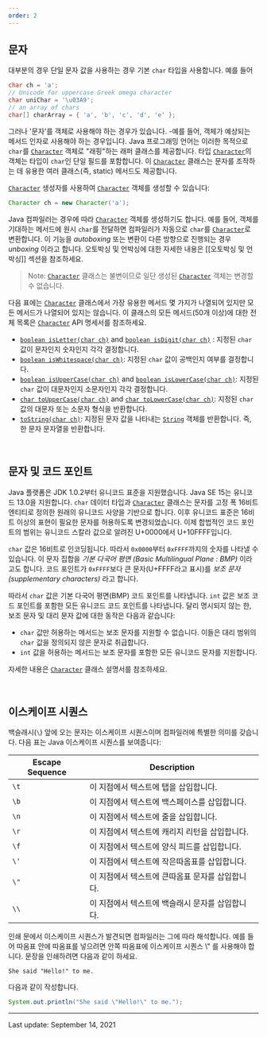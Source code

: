 ```yaml
---
order: 2
---
```

## 문자

대부분의 경우 단일 문자 값을 사용하는 경우 기본 `char` 타입을 사용합니다. 예를 들어

```java
char ch = 'a'; 
// Unicode for uppercase Greek omega character
char uniChar = '\u03A9';
// an array of chars
char[] charArray = { 'a', 'b', 'c', 'd', 'e' };
```

그러나 '문자'를 객체로 사용해야 하는 경우가 있습니다. -예를 들어, 객체가 예상되는 메서드 인자로 사용해야 하는 경우입니다.
Java 프로그래밍 언어는 이러한 목적으로 `char`를 [`Character`](https://docs.oracle.com/en/java/javase/22/docs/api/java.base/java/lang/Character.html) 객체로 "래핑"하는 래퍼 클래스를 제공합니다. 타입 [`Character`](https://docs.oracle.com/en/java/javase/22/docs/api/java.base/java/lang/Character.html)의 객체는 타입이 `char`인 단일 필드를 포함합니다. 이 [`Character`](https://docs.oracle.com/en/java/javase/22/docs/api/java.base/java/lang/Character.html) 클래스는 문자를 조작하는 데 유용한 여러 클래스(즉, static) 메서드도 제공합니다.

[`Character`](https://docs.oracle.com/en/java/javase/22/docs/api/java.base/java/lang/Character.html) 생성자를 사용하여 [`Character`](https://docs.oracle.com/en/java/javase/22/docs/api/java.base/java/lang/Character.html) 객체를 생성할 수 있습니다:

```java
Character ch = new Character('a');
```

Java 컴파일러는 경우에 따라 [`Character`](https://docs.oracle.com/en/java/javase/22/docs/api/java.base/java/lang/Character.html) 객체를 생성하기도 합니다. 예를 들어, 객체를 기대하는 메서드에 원시 `char`를 전달하면 컴파일러가 자동으로 `char`를 [`Character`](https://docs.oracle.com/en/java/javase/22/docs/api/java.base/java/lang/Character.html)로 변환합니다. 이 기능을 _autoboxing_ 또는 변환이 다른 방향으로 진행되는 경우 _unboxing_ 이라고 합니다. 오토박싱 및 언박싱에 대한 자세한 내용은 [[오토박싱 및 언박싱]] 섹션을 참조하세요.

> Note: [`Character`](https://docs.oracle.com/en/java/javase/22/docs/api/java.base/java/lang/Character.html) 클래스는 불변이므로 일단 생성된 [`Character`](https://docs.oracle.com/en/java/javase/22/docs/api/java.base/java/lang/Character.html) 객체는 변경할 수 없습니다.

다음 표에는 [`Character`](https://docs.oracle.com/en/java/javase/22/docs/api/java.base/java/lang/Character.html) 클래스에서 가장 유용한 메서드 몇 가지가 나열되어 있지만 모든 메서드가 나열되어 있지는 않습니다. 이 클래스의 모든 메서드(50개 이상)에 대한 전체 목록은 [`Character`](https://docs.oracle.com/en/java/javase/22/docs/api/java.base/java/lang/Character.html) API 명세서를 참조하세요.

- [`boolean isLetter(char ch)`](https://docs.oracle.com/en/java/javase/22/docs/api/java.base/java/lang/Character.html#isLetter(char)) and [`boolean isDigit(char ch)`](https://docs.oracle.com/en/java/javase/22/docs/api/java.base/java/lang/Character.html#isDigit(char)) : 지정된 `char` 값이 문자인지 숫자인지 각각 결정합니다.
- [`boolean isWhitespace(char ch)`](https://docs.oracle.com/en/java/javase/22/docs/api/java.base/java/lang/Character.html#isWhitespace(char)): 지정된 `char` 값이 공백인지 여부를 결정합니다.
- [`boolean isUpperCase(char ch)`](https://docs.oracle.com/en/java/javase/22/docs/api/java.base/java/lang/Character.html#isUpperCase(char)) and [`boolean isLowerCase(char ch)`](https://docs.oracle.com/en/java/javase/22/docs/api/java.base/java/lang/Character.html#isLowerCase(char)): 지정된 `char` 값이 대문자인지 소문자인지 각각 결정합니다.
- [`char toUpperCase(char ch)`](https://docs.oracle.com/en/java/javase/22/docs/api/java.base/java/lang/Character.html#toUpperCase(char)) and [`char toLowerCase(char ch)`](https://docs.oracle.com/en/java/javase/22/docs/api/java.base/java/lang/Character.html#toLowerCase(char)): 지정된 `char` 값의 대문자 또는 소문자 형식을 반환합니다.
- [`toString(char ch)`](https://docs.oracle.com/en/java/javase/22/docs/api/java.base/java/lang/Character.html#toString(char)): 지정된 문자 값을 나타내는 [`String`](https://docs.oracle.com/en/java/javase/22/docs/api/java.base/java/lang/String.html) 객체를 반환합니다. 즉, 한 문자 문자열을 반환합니다.

 

## 문자 및 코드 포인트

Java 플랫폼은 JDK 1.0.2부터 유니코드 표준을 지원했습니다. Java SE 15는 유니코드 13.0을 지원합니다. `char` 데이터 타입과 [`Character`](https://docs.oracle.com/en/java/javase/22/docs/api/java.base/java/lang/Character.html) 클래스는 문자를 고정 폭 16비트 엔티티로 정의한 원래의 유니코드 사양을 기반으로 합니다. 이후 유니코드 표준은 16비트 이상의 표현이 필요한 문자를 허용하도록 변경되었습니다. 이제 합법적인 코드 포인트의 범위는 유니코드 스칼라 값으로 알려진 U+0000에서 U+10FFFF입니다.

`char` 값은 16비트로 인코딩됩니다. 따라서 `0x0000`부터 `0xFFFF`까지의 숫자를 나타낼 수 있습니다. 이 문자 집합을 _기본 다국어 평면 (Basic Multilingual Plane : BMP)_ 이라고도 합니다. 코드 포인트가 `0xFFFF`보다 큰 문자(U+FFFF라고 표시)를 _보조 문자(supplementary characters)_ 라고 합니다.

따라서 `char` 값은 기본 다국어 평면(BMP) 코드 포인트를 나타냅니다. `int` 값은 보조 코드 포인트를 포함한 모든 유니코드 코드 포인트를 나타냅니다. 달리 명시되지 않는 한, 보조 문자 및 대리 문자 값에 대한 동작은 다음과 같습니다:

- `char` 값만 허용하는 메서드는 보조 문자를 지원할 수 없습니다. 이들은 대리 범위의 `char` 값을 정의되지 않은 문자로 취급합니다.
- `int` 값을 허용하는 메서드는 보조 문자를 포함한 모든 유니코드 문자를 지원합니다.

자세한 내용은 [`Character`](https://docs.oracle.com/en/java/javase/22/docs/api/java.base/java/lang/Character.html) 클래스 설명서를 참조하세요.

 

## 이스케이프 시퀀스

백슬래시(`\`) 앞에 오는 문자는 이스케이프 시퀀스이며 컴파일러에 특별한 의미를 갖습니다. 다음 표는 Java 이스케이프 시퀀스를 보여줍니다:

| Escape Sequence | Description                 |
| --------------- | --------------------------- |
| `\t`            | 이 지점에서 텍스트에 탭을 삽입합니다.       |
| `\b`            | 이 지점에서 텍스트에 백스페이스를 삽입합니다.   |
| `\n`            | 이 지점에서 텍스트에 줄을 삽입합니다.       |
| `\r`            | 이 지점에서 텍스트에 캐리지 리턴을 삽입합니다.  |
| `\f`            | 이 지점에서 텍스트에 양식 피드를 삽입합니다.   |
| `\'`            | 이 지점에서 텍스트에 작은따옴표를 삽입합니다.   |
| `\"`            | 이 지점에서 텍스트에 큰따옴표 문자를 삽입합니다. |
| `\\`            | 이 지점에서 텍스트에 백슬래시 문자를 삽입합니다. |

인쇄 문에서 이스케이프 시퀀스가 발견되면 컴파일러는 그에 따라 해석합니다. 예를 들어 따옴표 안에 따옴표를 넣으려면 안쪽 따옴표에 이스케이프 시퀀스 \\" 를 사용해야 합니다. 문장을 인쇄하려면 다음과 같이 하세요.

```shell
She said "Hello!" to me.
```

다음과 같이 작성합니다.

```java
System.out.println("She said \"Hello!\" to me.");
```

---
Last update: September 14, 2021